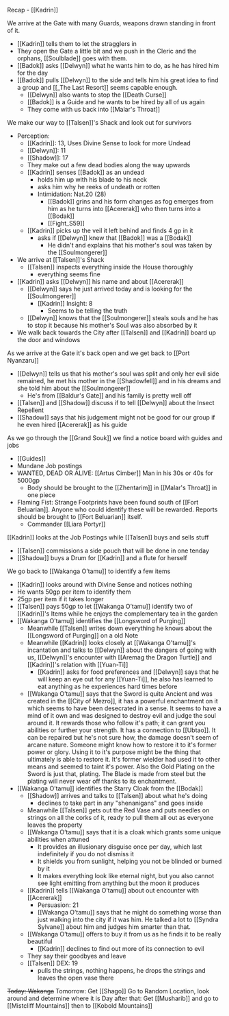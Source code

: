Recap - [[Kadrin]]

We arrive at the Gate with many Guards, weapons drawn standing in front of it.
- [[Kadrin]] tells them to let the stragglers in
- They open the Gate a little bit and we push in the Cleric and the orphans, [[Soulblade]] goes with them. 
- [[Badok]] asks [[Delwyn]] what he wants him to do, as he has hired him for the day
- [[Badok]] pulls [[Delwyn]] to the side and tells him his great idea to find a group and [[_The Last Resort]] seems capable enough.
	- [[Delwyn]] also wants to stop the [[Death Curse]]
	- [[Badok]] is a Guide and he wants to be hired by all of us again
	- They come with us back into [[Malar's Throat]]

We make our way to [[Talsen]]'s Shack and look out for survivors
- Perception:
	- [[Kadrin]]: 13, Uses Divine Sense to look for more Undead
	- [[Delwyn]]: 11
	- [[Shadow]]: 17
	- They make out a few dead bodies along the way upwards
	- [[Kadrin]] senses [[Badok]] as an undead
		- holds him up with his blade to his neck
		- asks him why  he reeks of undeath or rotten
		- Intimidation: Nat.20 (28)
			- [[Badok]] grins and his form changes as fog emerges from him as he turns into [[Acererak]] who then turns into a [[Bodak]]
			- [[Fight_S59]]
	-  [[Kadrin]] picks up the veil it left behind and finds 4 gp in it
		- asks if [[Delwyn]] knew that [[Badok]] was a [[Bodak]]
			- He didn't and explains that his mother's soul was taken by the [[Soulmongerer]]
- We arrive at [[Talsen]]'s Shack
	- [[Talsen]] inspects everything inside the House thoroughly
		- everything seems fine
-  [[Kadrin]] asks [[Delwyn]] his name and about [[Acererak]]
	- [[Delwyn]] says he just arrived today and is looking for the [[Soulmongerer]]
		- [[Kadrin]] Insight: 8
			- Seems to be telling the truth
	- [[Delwyn]] knows that the [[Soulmongerer]] steals souls and he has to stop it because his mother's Soul was also absorbed by it
- We walk back towards the City after [[Talsen]] and [[Kadrin]] board up the door and windows

As we arrive at the Gate it's back open and we get back to [[Port Nyanzaru]]
- [[Delwyn]] tells us that his mother's soul was split and only her evil side remained, he met his mother in the [[Shadowfell]] and in his dreams and she told him about the [[Soulmongerer]]
	- He's from [[Baldur's Gate]] and his family is pretty well off
- [[Talsen]] and [[Shadow]] discuss if to tell [[Delwyn]] about the Insect Repellent
- [[Shadow]] says that his judgement might not be good for our group if he even hired [[Acererak]] as his guide

As we go through the [[Grand Souk]] we find a notice board with guides and jobs
- [[Guides]]
- Mundane Job postings
- WANTED, DEAD OR ALIVE: [[Artus Cimber]] Man in his 30s or 40s for 5000gp
	- Body should be brought to the [[Zhentarim]] in [[Malar's Throat]] in one piece
- Flaming Fist: Strange Footprints have been found south of [[Fort Beluarian]]. Anyone who could identify these will be rewarded. Reports should be brought to [[Fort Beluarian]] itself.
	- Commander [[Liara Portyr]]

[[Kadrin]] looks at the Job Postings while [[Talsen]] buys and sells stuff
- [[Talsen]] commissions a side pouch that will be done in one tenday
- [[Shadow]] buys a Drum for [[Kadrin]] and a flute for herself

We go back to [[Wakanga O’tamu]] to identify a few items
- [[Kadrin]] looks around with Divine Sense and notices nothing
- He wants 50gp per item to identify them
- 25gp per item if it takes longer
- [[Talsen]] pays 50gp to let [[Wakanga O’tamu]] identify two of [[Kadrin]]'s Items while he enjoys the complementary tea in the garden
- [[Wakanga O’tamu]] identifies the [[Longsword of Purging]]
	- Meanwhile [[Talsen]] writes down everything he knows about the [[Longsword of Purging]] on a old Note
	- Meanwhile [[Kadrin]] looks closely at [[Wakanga O’tamu]]'s incantation and talks to [[Delwyn]] about the dangers of going with us, [[Delwyn]]'s encounter with [[Aremag the Dragon Turtle]] and [[Kadrin]]'s relation with [[Yuan-Ti]]
		- [[Kadrin]] asks for food preferences and [[Delwyn]] says that he will keep an eye out for any [[Yuan-Ti]], he also has learned to eat anything as he experiences hard times before
	- [[Wakanga O’tamu]] says that the Sword is quite Ancient and was created in the [[City of Mezro]], it has a powerful enchantment on it which seems to have been desecrated in a sense. It seems to have a mind of it own and was designed to destroy evil and judge the soul around it. It rewards those who follow it's path; it can grant you abilities or further your strength. It has a connection to [[Ubtao]]. It can be repaired but he's not sure how, the damage doesn't seem of arcane nature. Someone might know how to restore it to it's former power or glory. Using it to it's purpose might be the thing that ultimately is able to restore it. It's former wielder had used it to other means and seemed to taint it's power.
	  Also the Gold Plating on the Sword is just that, plating. The Blade is made from steel but the plating will never wear off thanks to its enchantment.
- [[Wakanga O’tamu]] identifies the Starry Cloak from the [[Bodak]]
	- [[Shadow]] arrives and talks to [[Talsen]] about what he's doing
		- declines to take part in any "shenanigans" and goes inside
	- Meanwhile [[Talsen]] gets out the Red Vase and puts needles on strings on all the corks of it, ready to pull them all out as everyone leaves the property
	- [[Wakanga O’tamu]] says that it is a cloak which grants some unique abilities when attuned
		- It provides an illusionary disguise once per day, which last indefinitely if you do not dismiss it
		- It shields you from sunlight, helping you not be blinded or burned by it
		- It makes everything look like eternal night, but you also cannot see light emitting from anything but the moon it produces
	- [[Kadrin]] tells [[Wakanga O’tamu]] about out encounter with [[Acererak]]
		- Persuasion: 21
		- [[Wakanga O’tamu]] says that he might do something worse than just walking into the city if it was him. He talked a lot to [[Syndra Sylvane]] about him and judges him smarter than that.
	- [[Wakanga O’tamu]] offers to buy it from us as he finds it to be really beautiful
		- [[Kadrin]] declines to find out more of its connection to evil
	- They say their goodbyes and leave
	- [[Talsen]] DEX: 19
		- pulls the strings, nothing happens, he drops the strings and leaves the open vase there

~~Today:
Wakanga~~
Tomorrow:
Get [[Shago]]
Go to Random Location, look around and determine where it is
Day after that:
Get [[Musharib]] and go to [[Mistcliff Mountains]] then to [[Kobold Mountains]]